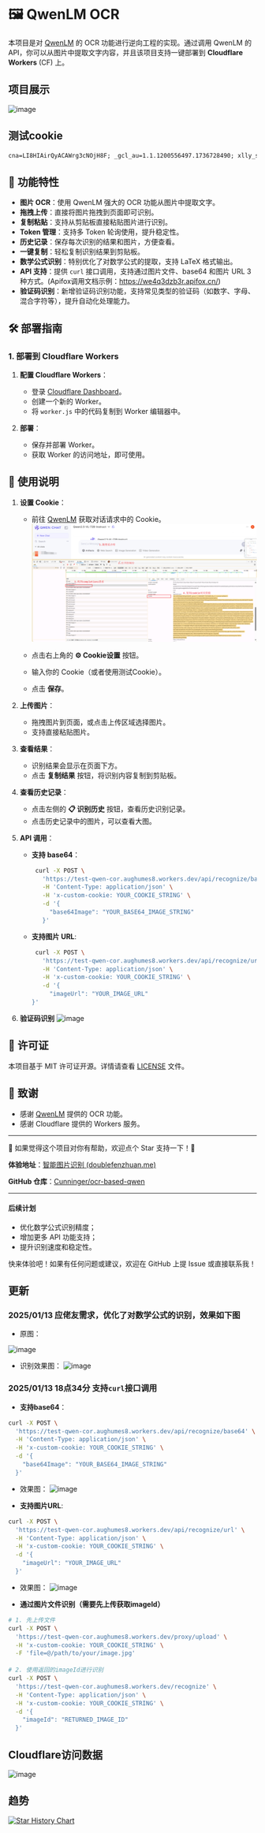 # 🖼️ QwenLM OCR 

本项目是对 [QwenLM](https://chat.qwenlm.ai/) 的 OCR 功能进行逆向工程的实现。通过调用 QwenLM 的 API，你可以从图片中提取文字内容，并且该项目支持一键部署到 **Cloudflare Workers** (CF) 上。

## 项目展示
![image](https://github.com/user-attachments/assets/9e794686-f914-4fb7-9931-1ada7c22bb2d)
## 测试cookie
```txt
cna=LI8HIAirQyACAWrg3cNOjH8F; _gcl_au=1.1.1200556497.1736728490; xlly_s=1; acw_tc=c2b96feb4d2929a1649ea96dc00590956477696933f61783d23e6c95429ecf74; x-ap=ap-southeast-1; token=eyJhbGciOiJIUzI1NiIsInR5cCI6IkpXVCJ9.eyJpZCI6IjUzZTk0Nzg4LWMwM2QtNDY4Mi05OTNhLWE0ZDNjNGUyZDY0OSIsImV4cCI6MTc0MTE0ODM0MX0.-2hF4l1iJf8r5U6UzoXyc-TFqx0i5luWmtJk0kk8T5o; ssxmod_itna=Yq+hqIxjx=AKi7eitD8IDCWBfbxxl4BtGRDeq7tDRDFqApxDHmLWxoDUxxu2hE80DD0ADnG3BUxGN4tDxiNDAg40iDC4mL37ezTxthtQQhgDCTYCu2rpTCGGE7P3rnTE0M25BA6w3KxxGLDY=DCqhxl4eD4R3Dt4DIDAYDDxDWFeGIDGYD7hb=ymbDm44aYxGy3nbDA3TDbhb5xitYDDUAKeG2igbhDDNheFY49GG7yC0OorHDAqh==GbDjqPD/RxLP+bkXtkh/CTA=BapCeaWxBQD7we3xYE4c=IdqZawfiEwDELx0De/iGKGxdYmPlvzYKGlpVGGoWDqjqQlXnlvnnPDDc=Y9=buiDrP3KYtvS85lmHQDxPoGb0rz0THimDgri0i8B0=nxNCDtYDb30eDBeIG4/g8BvDD; ssxmod_itna2=Yq+hqIxjx=AKi7eitD8IDCWBfbxxl4BtGRDeq7tDRDFqApxDHmLWxoDUxxu2hE80DD0ADnG3BDxDfk7K7e5xDLiARWCTe9A4D/9o1+WeqlSGSWe4dTPhBUq4kzjyE41MPvWM=BtDwWHWiQ4B+GVChGZYlDDoA6gCj2VGnQeqqxeBSiqeT69Cg2Q6qrEGqv/DTQR8MRo3m3E7Gd7mf42Re2lYpNic=beSRp3tCDgWT7khOXGqf2lBpre5BtExlRw6cUwWwDxNSFUl/8Un/RGZz8/jLk2t1XZC79Eb7iRTPTMPn5MTHW2fs1DlsH0z9RxCLW1Rdb2QFhd9biugr+2aTW1oeYAbtORQNMW43+m2Gcb=TuFtQGqhiTqrNfdwSOe8WHSWTr7cRaw833Yzw31d4iN+Q9OO7izUj1uSdYrh4dIvx5CwYD45Vji4EbkiaNQQGbt1hDa8Ymmda3r3lThChY8Nm2IscznS+mS43izuLzUYN94syC3tQi03=u3Q6az931moHSOLY3OFPKoMjqMUDbtebxw=rT2rBAv08uRkWHzFtGp2lUSSb3z41pTZcx/8NB3jD+XnIpLFEw8bv4r58wRLLwubFTQ9cPDv+9k36tvoCYXlso4qGA44E3y737YNBDmUct2Iahxq76iTrlGotG1NBBN=Tx4hkA2Zp887gfc4Tp8V1wGCf49XeA=0Xu3uIKqYQADh0ABmqlQ4w=YVlDPjO9KH2xaG3C8ID5DeY41AxMxR2NIGhSD+5q0UQGx0Ue4dAi0DwbY+f7n1Gwz014LQ2DY+42xI2zG5TmhfDtXehC40aWxfDi0xIGNQ3gGkYeu2fAfADwY31mkAooDxD; SERVERID=da7472215188c88fe194f138f1242089|1738557149|1738556339; SERVERCORSID=da7472215188c88fe194f138f1242089|1738557149|1738556339; isg=BBcXHLltPM7zv7hi-FnT0HW6pothXOu-LIccEmlG4eZGmDrabS7mDq_--ziGPsM2; tfstk=gxYniE986HSQfEpYpd7Icypow5otjW_5cLUReaBrbOW6JLnCehbygKjRyBdPr4XN8gtde9BlrQ9m6x3xkBOCPgkxHqIXCrTVlurzY8QNb_blTz_06LRCPaktd3lv5B9qU3M64alG7_fz8aWFTPlGZsXPz9SzQl5VQT7yU9SaQ617YJzUzRlGNOWPzaJP7jQ8r9CV1FkgVOPK4CrD_6jh3BWH9KLadGrBiO4zzFjfxtuAIzzyS6Ot3kbuo0B2c9IACduT-aANZKfDKRkGzCYBoG8ECzvDIn7G1hMuqtxy9ntPjXueswXhmFI0Zk7H4pTlAHVSGC7eCn6fYcM1seLAqtsgQvR9s9SDqpH_z9KD_djvWRUA7I-GSgozbo5IVz1ZwFr7VM51stK4FEPS3FZLvfcg0MIF16r-sfq7VM51sthisoJlY11U2
```
## 🚀 功能特性

- **图片 OCR**：使用 QwenLM 强大的 OCR 功能从图片中提取文字。
- **拖拽上传**：直接将图片拖拽到页面即可识别。
- **复制粘贴**：支持从剪贴板直接粘贴图片进行识别。
- **Token 管理**：支持多 Token 轮询使用，提升稳定性。
- **历史记录**：保存每次识别的结果和图片，方便查看。
- **一键复制**：轻松复制识别结果到剪贴板。
- **数学公式识别**：特别优化了对数学公式的提取，支持 LaTeX 格式输出。
- **API 支持**：提供 `curl` 接口调用，支持通过图片文件、base64 和图片 URL 3种方式。(Apifox调用文档示例：https://we4q3dzb3r.apifox.cn/)
- **验证码识别**：新增验证码识别功能，支持常见类型的验证码（如数字、字母、混合字符等），提升自动化处理能力。
## 🛠️ 部署指南

### 1. 部署到 Cloudflare Workers

1. **配置 Cloudflare Workers**：
   - 登录 [Cloudflare Dashboard](https://dash.cloudflare.com/)。
   - 创建一个新的 Worker。
   - 将 `worker.js` 中的代码复制到 Worker 编辑器中。

2. **部署**：
   - 保存并部署 Worker。
   - 获取 Worker 的访问地址，即可使用。

## 🧩 使用说明

1. **设置 Cookie**：
   - 前往 [QwenLM](https://chat.qwenlm.ai/) 获取对话请求中的 Cookie。
   ![alt text](image.png)

   - 点击右上角的 **⚙️ Cookie设置** 按钮。
   - 输入你的 Cookie（或者使用测试Cookie）。
   - 点击 **保存**。

2. **上传图片**：
   - 拖拽图片到页面，或点击上传区域选择图片。
   - 支持直接粘贴图片。

3. **查看结果**：
   - 识别结果会显示在页面下方。
   - 点击 **复制结果** 按钮，将识别内容复制到剪贴板。

4. **查看历史记录**：
   - 点击左侧的 **📋 识别历史** 按钮，查看历史识别记录。
   - 点击历史记录中的图片，可以查看大图。

5. **API 调用**：
   - **支持 base64**：
     ```bash
      curl -X POST \
        'https://test-qwen-cor.aughumes8.workers.dev/api/recognize/base64' \
        -H 'Content-Type: application/json' \
        -H 'x-custom-cookie: YOUR_COOKIE_STRING' \
        -d '{
          "base64Image": "YOUR_BASE64_IMAGE_STRING"
        }'
     ```
   - **支持图片 URL**:
     ```bash
      curl -X POST \
        'https://test-qwen-cor.aughumes8.workers.dev/api/recognize/url' \
        -H 'Content-Type: application/json' \
        -H 'x-custom-cookie: YOUR_COOKIE_STRING' \
        -d '{
          "imageUrl": "YOUR_IMAGE_URL"
     }'
     ```
6. **验证码识别**
![image](https://github.com/user-attachments/assets/66f24d52-6263-446c-b371-cc2e65c9277c)


## 📜 许可证

本项目基于 MIT 许可证开源。详情请查看 [LICENSE](LICENSE) 文件。

## 🙏 致谢

- 感谢 [QwenLM](https://chat.qwenlm.ai/) 提供的 OCR 功能。
- 感谢 Cloudflare 提供的 Workers 服务。

---

🌟 如果觉得这个项目对你有帮助，欢迎点个 Star 支持一下！🌟

**体验地址**：[智能图片识别 (doublefenzhuan.me)](https://ocr.doublefenzhuan.me/)

**GitHub 仓库**：[Cunninger/ocr-based-qwen](https://github.com/Cunninger/ocr-based-qwen)

---

#### 后续计划
- 优化数学公式识别精度；
- 增加更多 API 功能支持；
- 提升识别速度和稳定性。

快来体验吧！如果有任何问题或建议，欢迎在 GitHub 上提 Issue 或直接联系我！

## 更新
### 2025/01/13 应佬友需求，优化了对数学公式的识别，效果如下图
- 原图：
    
![image](https://github.com/user-attachments/assets/9841509d-be56-4eb9-aafa-4d4ca5555c2e)

- 识别效果图：
![image](https://github.com/user-attachments/assets/2340dc6d-9156-4866-aa53-cdfd1911a651)


### 2025/01/13 18点34分 支持`curl`接口调用
- **支持base64**：
```bash
curl -X POST \
  'https://test-qwen-cor.aughumes8.workers.dev/api/recognize/base64' \
  -H 'Content-Type: application/json' \
  -H 'x-custom-cookie: YOUR_COOKIE_STRING' \
  -d '{
    "base64Image": "YOUR_BASE64_IMAGE_STRING"
  }'
```
- 效果图：
![image](https://github.com/user-attachments/assets/363afb39-444b-4308-a2bd-55831df81b6f)

- **支持图片URL**:
```bash
curl -X POST \
  'https://test-qwen-cor.aughumes8.workers.dev/api/recognize/url' \
  -H 'Content-Type: application/json' \
  -H 'x-custom-cookie: YOUR_COOKIE_STRING' \
  -d '{
    "imageUrl": "YOUR_IMAGE_URL"
  }'
```
- 效果图：
![image](https://github.com/user-attachments/assets/a816085e-8a52-4425-b02c-94ea543bf95b)

- **通过图片文件识别（需要先上传获取imageId）**
```bash
# 1. 先上传文件
curl -X POST \
  'https://test-qwen-cor.aughumes8.workers.dev/proxy/upload' \
  -H 'x-custom-cookie: YOUR_COOKIE_STRING' \
  -F 'file=@/path/to/your/image.jpg'

# 2. 使用返回的imageId进行识别
curl -X POST \
  'https://test-qwen-cor.aughumes8.workers.dev/recognize' \
  -H 'Content-Type: application/json' \
  -H 'x-custom-cookie: YOUR_COOKIE_STRING' \
  -d '{
    "imageId": "RETURNED_IMAGE_ID"
  }'
```
## Cloudflare访问数据
![image](https://github.com/user-attachments/assets/bb456075-6107-47ee-a361-a0edba532c38)

## 趋势
[![Star History Chart](https://api.star-history.com/svg?repos=cunninger/ocr-based-qwen&type=Date)](https://star-history.com/#Cunninger/ocr-based-qwen&Date)
